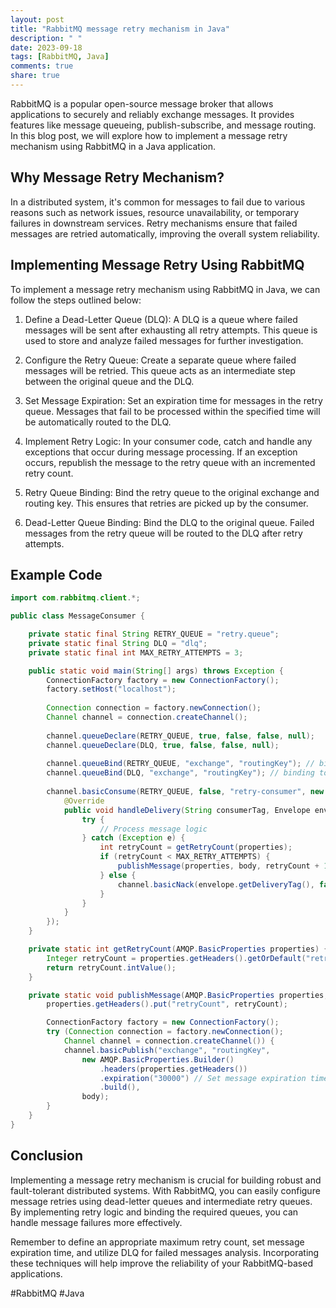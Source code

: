```yaml
---
layout: post
title: "RabbitMQ message retry mechanism in Java"
description: " "
date: 2023-09-18
tags: [RabbitMQ, Java]
comments: true
share: true
---
```


RabbitMQ is a popular open-source message broker that allows applications to securely and reliably exchange messages. It provides features like message queueing, publish-subscribe, and message routing. In this blog post, we will explore how to implement a message retry mechanism using RabbitMQ in a Java application.

## Why Message Retry Mechanism?

In a distributed system, it's common for messages to fail due to various reasons such as network issues, resource unavailability, or temporary failures in downstream services. Retry mechanisms ensure that failed messages are retried automatically, improving the overall system reliability.

## Implementing Message Retry Using RabbitMQ

To implement a message retry mechanism using RabbitMQ in Java, we can follow the steps outlined below:

1. Define a Dead-Letter Queue (DLQ): A DLQ is a queue where failed messages will be sent after exhausting all retry attempts. This queue is used to store and analyze failed messages for further investigation.

2. Configure the Retry Queue: Create a separate queue where failed messages will be retried. This queue acts as an intermediate step between the original queue and the DLQ.

3. Set Message Expiration: Set an expiration time for messages in the retry queue. Messages that fail to be processed within the specified time will be automatically routed to the DLQ.

4. Implement Retry Logic: In your consumer code, catch and handle any exceptions that occur during message processing. If an exception occurs, republish the message to the retry queue with an incremented retry count.

5. Retry Queue Binding: Bind the retry queue to the original exchange and routing key. This ensures that retries are picked up by the consumer.

6. Dead-Letter Queue Binding: Bind the DLQ to the original queue. Failed messages from the retry queue will be routed to the DLQ after retry attempts.

## Example Code

```java
import com.rabbitmq.client.*;

public class MessageConsumer {

    private static final String RETRY_QUEUE = "retry.queue";
    private static final String DLQ = "dlq";
    private static final int MAX_RETRY_ATTEMPTS = 3;

    public static void main(String[] args) throws Exception {
        ConnectionFactory factory = new ConnectionFactory();
        factory.setHost("localhost");
        
        Connection connection = factory.newConnection();
        Channel channel = connection.createChannel();
        
        channel.queueDeclare(RETRY_QUEUE, true, false, false, null);
        channel.queueDeclare(DLQ, true, false, false, null);
        
        channel.queueBind(RETRY_QUEUE, "exchange", "routingKey"); // binding to the original exchange and routing key
        channel.queueBind(DLQ, "exchange", "routingKey"); // binding to the original queue
        
        channel.basicConsume(RETRY_QUEUE, false, "retry-consumer", new DefaultConsumer(channel) {
            @Override
            public void handleDelivery(String consumerTag, Envelope envelope, AMQP.BasicProperties properties, byte[] body) throws IOException {
                try {
                    // Process message logic
                } catch (Exception e) {
                    int retryCount = getRetryCount(properties);
                    if (retryCount < MAX_RETRY_ATTEMPTS) {
                        publishMessage(properties, body, retryCount + 1);
                    } else {
                        channel.basicNack(envelope.getDeliveryTag(), false, false);
                    }
                }
            }
        });
    }

    private static int getRetryCount(AMQP.BasicProperties properties) {
        Integer retryCount = properties.getHeaders().getOrDefault("retryCount", 0);
        return retryCount.intValue();
    }

    private static void publishMessage(AMQP.BasicProperties properties, byte[] body, int retryCount) throws IOException {
        properties.getHeaders().put("retryCount", retryCount);

        ConnectionFactory factory = new ConnectionFactory();
        try (Connection connection = factory.newConnection();
            Channel channel = connection.createChannel()) {
            channel.basicPublish("exchange", "routingKey",
                new AMQP.BasicProperties.Builder()
                    .headers(properties.getHeaders())
                    .expiration("30000") // Set message expiration time
                    .build(),
                body);
        }
    }
}
```

## Conclusion

Implementing a message retry mechanism is crucial for building robust and fault-tolerant distributed systems. With RabbitMQ, you can easily configure message retries using dead-letter queues and intermediate retry queues. By implementing retry logic and binding the required queues, you can handle message failures more effectively. 

Remember to define an appropriate maximum retry count, set message expiration time, and utilize DLQ for failed messages analysis. Incorporating these techniques will help improve the reliability of your RabbitMQ-based applications.

#RabbitMQ #Java